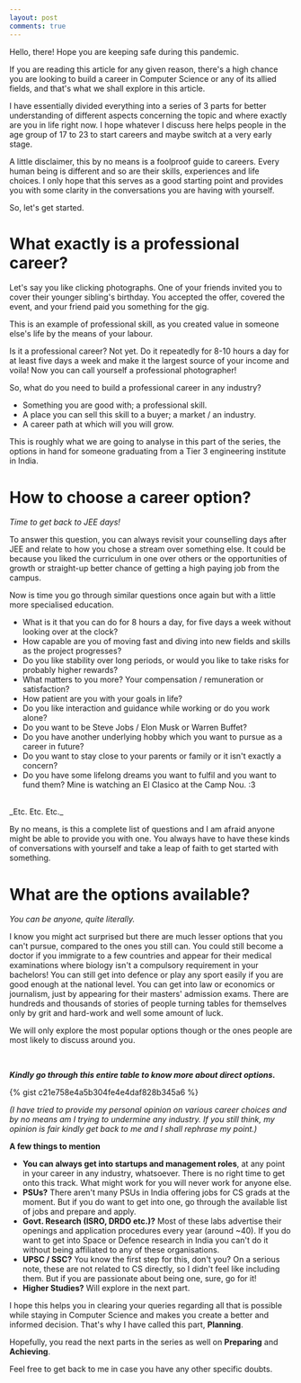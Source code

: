 ```yaml
---
layout: post
comments: true
---
```


Hello, there! Hope you are keeping safe during this pandemic.

If you are reading this article for any given reason, there's a high chance you are looking to build a career in Computer Science or any of its allied fields, and that's what we shall explore in this article.

I have essentially divided everything into a series of 3 parts for better understanding of different aspects concerning the topic and where exactly are you in life right now. I hope whatever I discuss here helps people in the age group of 17 to 23 to start careers and maybe switch at a very early stage.

A little disclaimer, this by no means is a foolproof guide to careers. Every human being is different and so are their skills, experiences and life choices. I only hope that this serves as a good starting point and provides you with some clarity in the conversations you are having with yourself.

So, let's get started.

# What exactly is a professional career?
Let's say you like clicking photographs. One of your friends invited you to cover their younger sibling's birthday. You accepted the offer, covered the event, and your friend paid you something for the gig. 

This is an example of professional skill, as you created value in someone else's life by the means of your labour. 

Is it a professional career? Not yet. Do it repeatedly for 8-10 hours a day for at least five days a week and make it the largest source of your income and voila! Now you can call yourself a professional photographer!

So, what do you need to build a professional career in any industry?
* Something you are good with; a professional skill.
* A place you can sell this skill to a buyer; a market / an industry.
* A career path at which will you will grow.

This is roughly what we are going to analyse in this part of the series, the options in hand for someone graduating from a Tier 3 engineering institute in India.

# How to choose a career option?

_Time to get back to JEE days!_

To answer this question, you can always revisit your counselling days after JEE and relate to how you chose a stream over something else. It could be because you liked the curriculum in one over others or the opportunities of growth or straight-up better chance of getting a high paying job from the campus.

Now is time you go through similar questions once again but with a little more specialised education.
* What is it that you can do for 8 hours a day, for five days a week without looking over at the clock?
* How capable are you of moving fast and diving into new fields and skills as the project progresses?
* Do you like stability over long periods, or would you like to take risks for probably higher rewards?
* What matters to you more? Your compensation / remuneration or satisfaction?
* How patient are you with your goals in life?
* Do you like interaction and guidance while working or do you work alone?
* Do you want to be Steve Jobs / Elon Musk or Warren Buffet?
* Do you have another underlying hobby which you want to pursue as a career in future?
* Do you want to stay close to your parents or family or it isn't exactly a concern?
* Do you have some lifelong dreams you want to fulfil and you want to fund them? Mine is watching an El Clasico at the Camp Nou. :3
<br/>
_Etc. Etc. Etc._

By no means, is this a complete list of questions and I am afraid anyone might be able to provide you with one. You always have to have these kinds of conversations with yourself and take a leap of faith to get started with something.

# What are the options available?

_You can be anyone, quite literally._

I know you might act surprised but there are much lesser options that you can't pursue, compared to the ones you still can. You could still become a doctor if you immigrate to a few countries and appear for their medical examinations where biology isn't a compulsory requirement in your bachelors! You can still get into defence or play any sport easily if you are good enough at the national level. You can get into law or economics or journalism, just by appearing for their masters' admission exams. There are hundreds and thousands of stories of people turning tables for themselves only by grit and hard-work and well some amount of luck.

We will only explore the most popular options though or the ones people are most likely to discuss around you.  

<br/>

**_Kindly go through this entire table to know more about direct options._**

{% gist c21e758e4a5b304fe4e4daf828b345a6 %}

_(I have tried to provide my personal opinion on various career choices and by no means am I trying to undermine any industry. If you still think, my opinion is fair kindly get back to me and I shall rephrase my point.)_

**A few things to mention**
* **You can always get into startups and management roles**, at any point in your career in any industry, whatsoever. There is no right time to get onto this track. What might work for you will never work for anyone else.
* **PSUs?** There aren't many PSUs in India offering jobs for CS grads at the moment. But if you do want to get into one, go through the available list of jobs and prepare and apply.
* **Govt. Research (ISRO, DRDO etc.)?** Most of these labs advertise their openings and application procedures every year (around ~40). If you do want to get into Space or Defence research in India you can't do it without being affiliated to any of these organisations.
* **UPSC / SSC?** You know the first step for this, don't you? On a serious note, these are not related to CS directly, so I didn't feel like including them. But if you are passionate about being one, sure, go for it!
* **Higher Studies?** Will explore in the next part.

I hope this helps you in clearing your queries regarding all that is possible while staying in Computer Science and makes you create a better and informed decision. That's why I have called this part, **Planning**.

Hopefully, you read the next parts in the series as well on **Preparing** and **Achieving**.

Feel free to get back to me in case you have any other specific doubts.
